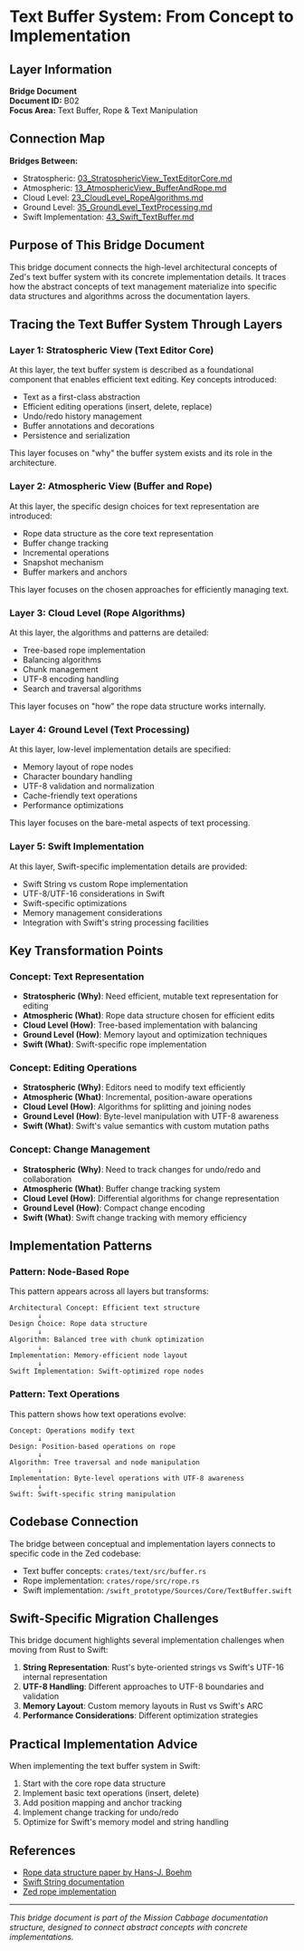 # Text Buffer System: From Concept to Implementation

## Layer Information
**Bridge Document**  
**Document ID:** B02  
**Focus Area:** Text Buffer, Rope & Text Manipulation

## Connection Map
**Bridges Between:**
- Stratospheric: [03_StratosphericView_TextEditorCore.md](03_StratosphericView_TextEditorCore.md)
- Atmospheric: [13_AtmosphericView_BufferAndRope.md](13_AtmosphericView_BufferAndRope.md)
- Cloud Level: [23_CloudLevel_RopeAlgorithms.md](23_CloudLevel_RopeAlgorithms.md)
- Ground Level: [35_GroundLevel_TextProcessing.md](35_GroundLevel_TextProcessing.md)
- Swift Implementation: [43_Swift_TextBuffer.md](43_Swift_TextBuffer.md)

## Purpose of This Bridge Document

This bridge document connects the high-level architectural concepts of Zed's text buffer system with its concrete implementation details. It traces how the abstract concepts of text management materialize into specific data structures and algorithms across the documentation layers.

## Tracing the Text Buffer System Through Layers

### Layer 1: Stratospheric View (Text Editor Core)
At this layer, the text buffer system is described as a foundational component that enables efficient text editing. Key concepts introduced:

- Text as a first-class abstraction
- Efficient editing operations (insert, delete, replace)
- Undo/redo history management
- Buffer annotations and decorations
- Persistence and serialization

This layer focuses on "why" the buffer system exists and its role in the architecture.

### Layer 2: Atmospheric View (Buffer and Rope)
At this layer, the specific design choices for text representation are introduced:

- Rope data structure as the core text representation
- Buffer change tracking
- Incremental operations
- Snapshot mechanism
- Buffer markers and anchors

This layer focuses on the chosen approaches for efficiently managing text.

### Layer 3: Cloud Level (Rope Algorithms)
At this layer, the algorithms and patterns are detailed:

- Tree-based rope implementation
- Balancing algorithms
- Chunk management
- UTF-8 encoding handling
- Search and traversal algorithms

This layer focuses on "how" the rope data structure works internally.

### Layer 4: Ground Level (Text Processing)
At this layer, low-level implementation details are specified:

- Memory layout of rope nodes
- Character boundary handling
- UTF-8 validation and normalization
- Cache-friendly text operations
- Performance optimizations

This layer focuses on the bare-metal aspects of text processing.

### Layer 5: Swift Implementation
At this layer, Swift-specific implementation details are provided:

- Swift String vs custom Rope implementation
- UTF-8/UTF-16 considerations in Swift
- Swift-specific optimizations
- Memory management considerations
- Integration with Swift's string processing facilities

## Key Transformation Points

### Concept: Text Representation
- **Stratospheric (Why)**: Need efficient, mutable text representation for editing
- **Atmospheric (What)**: Rope data structure chosen for efficient edits
- **Cloud Level (How)**: Tree-based implementation with balancing
- **Ground Level (How)**: Memory layout and optimization techniques
- **Swift (What)**: Swift-specific rope implementation

### Concept: Editing Operations
- **Stratospheric (Why)**: Editors need to modify text efficiently
- **Atmospheric (What)**: Incremental, position-aware operations
- **Cloud Level (How)**: Algorithms for splitting and joining nodes
- **Ground Level (How)**: Byte-level manipulation with UTF-8 awareness
- **Swift (What)**: Swift's value semantics with custom mutation paths

### Concept: Change Management
- **Stratospheric (Why)**: Need to track changes for undo/redo and collaboration
- **Atmospheric (What)**: Buffer change tracking system
- **Cloud Level (How)**: Differential algorithms for change representation
- **Ground Level (How)**: Compact change encoding
- **Swift (What)**: Swift change tracking with memory efficiency

## Implementation Patterns

### Pattern: Node-Based Rope
This pattern appears across all layers but transforms:

```
Architectural Concept: Efficient text structure
       ↓
Design Choice: Rope data structure
       ↓
Algorithm: Balanced tree with chunk optimization
       ↓
Implementation: Memory-efficient node layout
       ↓
Swift Implementation: Swift-optimized rope nodes
```

### Pattern: Text Operations
This pattern shows how text operations evolve:

```
Concept: Operations modify text
       ↓
Design: Position-based operations on rope
       ↓
Algorithm: Tree traversal and node manipulation
       ↓
Implementation: Byte-level operations with UTF-8 awareness
       ↓
Swift: Swift-specific string manipulation
```

## Codebase Connection

The bridge between conceptual and implementation layers connects to specific code in the Zed codebase:

- Text buffer concepts: `crates/text/src/buffer.rs`
- Rope implementation: `crates/rope/src/rope.rs`
- Swift implementation: `/swift_prototype/Sources/Core/TextBuffer.swift`

## Swift-Specific Migration Challenges

This bridge document highlights several implementation challenges when moving from Rust to Swift:

1. **String Representation**: Rust's byte-oriented strings vs Swift's UTF-16 internal representation
2. **UTF-8 Handling**: Different approaches to UTF-8 boundaries and validation
3. **Memory Layout**: Custom memory layouts in Rust vs Swift's ARC
4. **Performance Considerations**: Different optimization strategies

## Practical Implementation Advice

When implementing the text buffer system in Swift:

1. Start with the core rope data structure
2. Implement basic text operations (insert, delete)
3. Add position mapping and anchor tracking
4. Implement change tracking for undo/redo
5. Optimize for Swift's memory model and string handling

## References
- [Rope data structure paper by Hans-J. Boehm](https://www.cs.rit.edu/usr/local/pub/jeh/courses/QUARTERS/FP/Labs/CedarRope/rope-paper.pdf)
- [Swift String documentation](https://developer.apple.com/documentation/swift/string)
- [Zed rope implementation](https://github.com/zed-industries/zed)

---

*This bridge document is part of the Mission Cabbage documentation structure, designed to connect abstract concepts with concrete implementations.*